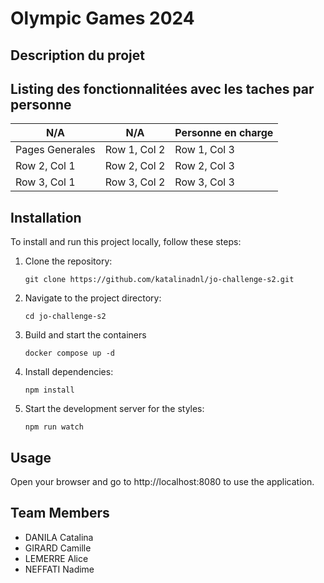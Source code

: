 # Olympic Games 2024

## Description du projet


## Listing des fonctionnalitées avec les taches par personne
| N/A      | N/A       | Personne en charge |
|----------|-----------|--------------------|
| Pages Generales | Row 1, Col 2 | Row 1, Col 3 |
| Row 2, Col 1 | Row 2, Col 2 | Row 2, Col 3 |
| Row 3, Col 1 | Row 3, Col 2 | Row 3, Col 3 |



## Installation
To install and run this project locally, follow these steps:

1. Clone the repository:
    ```
    git clone https://github.com/katalinadnl/jo-challenge-s2.git
    ```

2. Navigate to the project directory:
    ```
    cd jo-challenge-s2
    ```

3. Build and start the containers

    ```
    docker compose up -d
    ```

3. Install dependencies:
    ```
    npm install
    ```

4. Start the development server for the styles:
    ```
    npm run watch
    ```

## Usage

Open your browser and go to http://localhost:8080 to use the application.


## Team Members
- DANILA Catalina
- GIRARD Camille
- LEMERRE Alice
- NEFFATI Nadime


